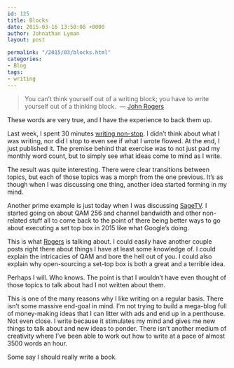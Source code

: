 ```yaml
---
id: 125
title: Blocks
date: 2015-03-16 13:50:08 +0000
author: Johnathan Lyman
layout: post

permalink: "/2015/03/blocks.html"
categories:
- Blog
tags:
- writing
---
```

> You can’t think yourself out of a writing block; you have to write yourself out of a thinking block.  — [John Rogers][1]

These words are very true, and I have the experience to back them up.

Last week, I spent 30 minutes [writing non-stop][2]. I didn’t think about what I was writing, nor did I stop to even see if what I wrote flowed. At the end, I just published it. The premise behind that exercise was to not just pad my monthly word count, but to simply see what ideas come to mind as I write.

The result was quite interesting. There were clear transitions between topics, but each of those topics was a morph from the one previous. It’s as though when I was discussing one thing, another idea started forming in my mind.

Another prime example is just today when I was discussing [SageTV][3]. I started going on about QAM 256 and channel bandwidth and other non-related stuff all to come back to the point of there being better ways to go about executing a set top box in 2015 like what Google’s doing.

This is what [Rogers][4] is talking about. I could easily have another couple posts right there about things I have at least some knowledge of. I could explain the intricacies of QAM and bore the hell out of you. I could also explain why open-sourcing a set-top box is both a great and a terrible idea.

Perhaps I will. Who knows. The point is that I wouldn’t have even thought of those topics to talk about had I not written about them.

This is one of the many reasons why I like writing on a regular basis. There isn’t some massive end-goal in mind. I’m not trying to build a mega-blog full of money-making ideas that I can litter with ads and end up in a penthouse. Not even close. I write because it stimulates my mind and gives me new things to talk about and new ideas to ponder. There isn’t another medium of creativity where I’ve been able to work out how to write at a pace of almost 3500 words an hour.

Some say I should really write a book.

[1]: http://en.wikipedia.org/wiki/John_Rogers_(writer) "John Rogers"
[2]: https://johnathan.org/p/half-hour "Half Hour of Random"
[3]: https://johnathan.org/p/sage "Open-Source SageTV"
[4]: http://en.wikipedia.org/wiki/John_Rogers_(writer) "John Rogers"